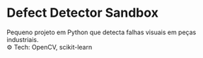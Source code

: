 # Defect Detector Sandbox
Pequeno projeto em Python que detecta falhas visuais em peças industriais.  
⚙️ Tech: OpenCV, scikit-learn  
